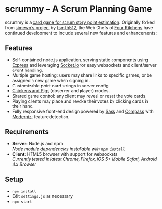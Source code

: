 # scrummy &ndash; A Scrum Planning Game

scrummy is a [card game for scrum story point estimation][poker]. Originally forked from
[simewn's project][simewn] by [tsmith512][], the Web Chefs of [Four Kitchens][4K]
have continued development to include several new features and enhancements:

## Features

* Self-contained node.js application, serving static components using [Express][]
  and leveraging [Socket.io][] for easy websockets and client/server event handling.
* Multiple game hosting: users may share links to specific games, or be assigned
  a new game when signing in.
* Customizable point card strings in server config.
* [Chickens and Pigs][CP] (observer and player) modes.
* Shared game control: any client may reveal or reset the vote cards.
* Playing clients may place and revoke their votes by clicking cards in their hand.
* Fully responsive front-end design powered by [Sass][] and [Compass][] with
  [Modernizr][] feature detection. 

## Requirements

* **Server:** Node.js and npm <br />
  _Node module dependencies installable with `npm install`_
* **Client:** HTML5 browser with support for websockets <br />
  _Currently tested in latest Chrome, Firefox, iOS 5+ Mobile Safari,
  Android 4.x Browser_

## Setup

* `npm install`
* Edit `settings.js` as necessary
* `npm start`

[poker]: http://en.wikipedia.org/wiki/Planning_poker
[simewn]: https://github.com/simewn/Web-Planning-Poker
[tsmith512]: https://github.com/tsmith512
[4K]: http://www.fourkitchens.com
[Express]: http://expressjs.com/
[Socket.io]: http://socket.io/
[CP]: http://en.wikipedia.org/wiki/The_Chicken_and_the_Pig
[Sass]: http://sass-lang.com/
[Compass]: http://compass-style.org/
[Modernizr]: http://modernizr.com/